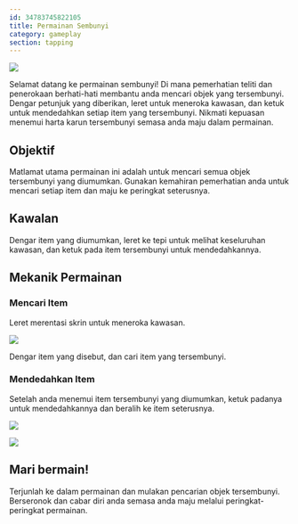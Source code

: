 ```yaml
---
id: 34783745822105
title: Permainan Sembunyi
category: gameplay
section: tapping
---
```

![](https://help.studycat.com/hc/article_attachments/34930712507545)

Selamat datang ke permainan sembunyi! Di mana pemerhatian teliti dan penerokaan berhati-hati membantu anda mencari objek yang tersembunyi. Dengar petunjuk yang diberikan, leret untuk meneroka kawasan, dan ketuk untuk mendedahkan setiap item yang tersembunyi. Nikmati kepuasan menemui harta karun tersembunyi semasa anda maju dalam permainan.

## Objektif 

Matlamat utama permainan ini adalah untuk mencari semua objek tersembunyi yang diumumkan. Gunakan kemahiran pemerhatian anda untuk mencari setiap item dan maju ke peringkat seterusnya.

## Kawalan

Dengar item yang diumumkan, leret ke tepi untuk melihat keseluruhan kawasan, dan ketuk pada item tersembunyi untuk mendedahkannya.

## Mekanik Permainan

### Mencari Item

Leret merentasi skrin untuk meneroka kawasan.

![](https://help.studycat.com/hc/article_attachments/34930712511513)

Dengar item yang disebut, dan cari item yang tersembunyi.

### Mendedahkan Item

Setelah anda menemui item tersembunyi yang diumumkan, ketuk padanya untuk mendedahkannya dan beralih ke item seterusnya.

![](https://help.studycat.com/hc/article_attachments/34783745782809)

![](https://help.studycat.com/hc/article_attachments/34783721841177)

## Mari bermain!

Terjunlah ke dalam permainan dan mulakan pencarian objek tersembunyi. Berseronok dan cabar diri anda semasa anda maju melalui peringkat-peringkat permainan.

